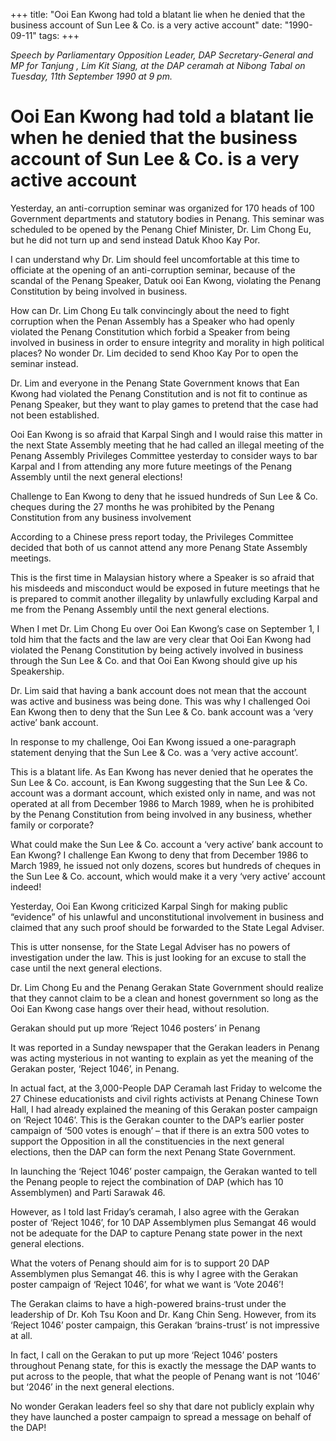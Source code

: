 +++ 
title: "Ooi Ean Kwong had told a blatant lie when he denied that the business account of Sun Lee & Co. is a very active account"
date: "1990-09-11"
tags:
+++

_Speech by Parliamentary Opposition Leader, DAP Secretary-General and MP for Tanjung , Lim Kit Siang, at the DAP ceramah at Nibong Tabal on Tuesday, 11th September 1990 at 9 pm._

# Ooi Ean Kwong had told a blatant lie when he denied that the business account of Sun Lee & Co. is a very active account

Yesterday, an anti-corruption seminar was organized for 170 heads of 100 Government departments and statutory bodies in Penang. This seminar was scheduled to be opened by the Penang Chief Minister, Dr. Lim Chong Eu, but he did not turn up and send instead Datuk Khoo Kay Por.</u>

I can understand why Dr. Lim should feel uncomfortable at this time to officiate at the opening of an anti-corruption seminar, because of the scandal of the Penang Speaker, Datuk ooi Ean Kwong, violating the Penang Constitution by being involved in business.

How can Dr. Lim Chong Eu talk convincingly about the need to fight corruption when the Penan Assembly has a Speaker who had openly violated the Penang Constitution which forbid a Speaker from being involved in business in order to ensure integrity and morality in high political places? No wonder Dr. Lim decided to send Khoo Kay Por to open the seminar instead.

Dr. Lim and everyone in the Penang State Government knows that Ean Kwong had violated the Penang Constitution and is not fit to continue as Penang Speaker, but they want to play games to pretend that the case had not been established.

Ooi Ean Kwong is so afraid that Karpal Singh and I would raise this matter in the next State Assembly meeting that he had called an illegal meeting of the Penang Assembly Privileges Committee yesterday to consider ways to bar Karpal and I from attending any more future meetings of the Penang Assembly until the next general elections!

Challenge to Ean Kwong to deny that he issued hundreds of Sun Lee & Co. cheques during the 27 months he was prohibited by the Penang Constitution from any business involvement

According to a Chinese press report today, the Privileges Committee decided that both of us cannot attend any more Penang State Assembly meetings.

This is the first time in Malaysian history where a Speaker is so afraid that his misdeeds and misconduct would be exposed in future meetings that he is prepared to commit another illegality by unlawfully excluding Karpal and me from the Penang Assembly until the next general elections.

When I met Dr. Lim Chong Eu over Ooi Ean Kwong’s case on September 1, I told him that the facts and the law are very clear that Ooi Ean Kwong had violated the Penang Constitution by being actively involved in business through the Sun Lee & Co. and that Ooi Ean Kwong should give up his Speakership.

Dr. Lim said that having a bank account does not mean that the account was active and business was being done. This was why I challenged Ooi Ean Kwong then to deny that the Sun Lee & Co. bank account was a ‘very active’ bank account.

In response to my challenge, Ooi Ean Kwong issued a one-paragraph statement denying that the Sun Lee & Co. was a ‘very active account’.

This is a blatant life. As Ean Kwong has never denied that he operates the Sun Lee & Co. account, is Ean Kwong suggesting that the Sun Lee & Co. account was a dormant account, which existed only in name, and was not operated at all from December 1986 to March 1989, when he is prohibited by the Penang Constitution from being involved in any business, whether family or corporate?

What could make the Sun Lee & Co. account a ‘very active’ bank account to Ean Kwong? I challenge Ean Kwong to deny that from December 1986 to March 1989, he issued not only dozens, scores but hundreds of cheques in the Sun Lee & Co. account, which would make it a very ‘very active’ account indeed!

Yesterday, Ooi Ean Kwong criticized Karpal Singh for making public “evidence” of his unlawful and unconstitutional involvement in business and claimed that any such proof should be forwarded to the State Legal Adviser.

This is utter nonsense, for the State Legal Adviser has no powers of investigation under the law. This is just looking for an excuse to stall the case until the next general elections.

Dr. Lim Chong Eu and the Penang Gerakan State Government should realize that they cannot claim to be a clean and honest government so long as the Ooi Ean Kwong case hangs over their head, without resolution.

Gerakan should put up more ‘Reject 1046 posters’ in Penang

It was reported in a Sunday newspaper that the Gerakan leaders in Penang was acting mysterious in not wanting to explain as yet the meaning of the Gerakan poster, ‘Reject 1046’, in Penang.

In actual fact, at the 3,000-People DAP Ceramah last Friday to welcome the 27 Chinese educationists and civil rights activists at Penang Chinese Town Hall, I had already explained the meaning of this Gerakan poster campaign on ‘Reject 1046’. This is the Gerakan counter to the DAP’s earlier poster campaign of ‘500 votes is enough’ – that if there is an extra 500 votes to support the Opposition in all the constituencies in the next general elections, then the DAP can form the next Penang State Government.

In launching the ‘Reject 1046’ poster campaign, the Gerakan wanted to tell the Penang people to reject the combination of DAP (which has 10 Assemblymen) and Parti Sarawak 46.

However, as I told last Friday’s ceramah, I also agree with the Gerakan poster of ‘Reject 1046’, for 10 DAP Assemblymen plus Semangat 46 would not be adequate for the DAP to capture Penang state power in the next general elections.

What the voters of Penang should aim for is to support 20 DAP Assemblymen plus Semangat 46. this is why I agree with the Gerakan poster campaign of ‘Reject 1046’, for what we want is ‘Vote 2046’! 

The Gerakan claims to have a high-powered brains-trust under the leadership of Dr. Koh Tsu Koon and Dr. Kang Chin Seng. However, from its ‘Reject 1046’ poster campaign, this Gerakan ‘brains-trust’ is not impressive at all.

In fact, I call on the Gerakan to put up more ‘Reject 1046’ posters throughout Penang state, for this is exactly the message the DAP wants to put across to the people, that what the people of Penang want is not ‘1046’ but ‘2046’ in the next general elections.

No wonder Gerakan leaders feel so shy that dare not publicly explain why they have launched a poster campaign to spread a message on behalf of the DAP!
 
